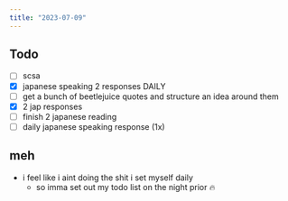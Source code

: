 ```yaml
---
title: "2023-07-09"
---
```


## Todo
- [ ] scsa
- [x] japanese speaking 2 responses DAILY
- [ ] get a bunch of beetlejuice quotes and structure an idea around them
- [x] 2 jap responses
- [ ] finish 2 japanese reading
- [ ] daily japanese speaking response (1x)

## meh
- i feel like i aint doing the shit i set myself daily
	- so imma set out my todo list on the night prior :fire:
